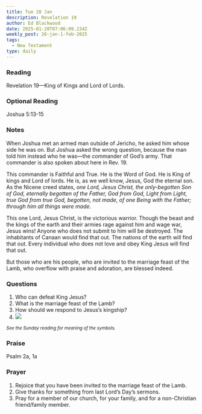 ```yaml
---
title: Tue 28 Jan
description: Revelation 19
author: Ed Blackwood
date: 2025-01-28T07:06:09.234Z
weekly_post: 26-jan-1-feb-2025
tags:
  - New Testament
type: daily
---
```

### Reading

Revelation 19—King of Kings and Lord of Lords.

### O﻿ptional Reading

Joshua 5:13-15

### Notes

When Joshua met an armed man outside of Jericho, he asked him whose side he was on. But Joshua asked the wrong question, because the man told him instead who he was—the commander of God’s army. That commander is also spoken about here in Rev. 19.

This commander is Faithful and True. He is the Word of God. He is King of kings and Lord of lords. He is, as we well know, Jesus, God the eternal son. As the Nicene creed states, *one Lord, Jesus Christ, the only-begotten Son of God, eternally begotten of the Father, God from God, Light from Light, true God from true God, begotten, not made, of one Being with the Father; through him all things were made*.

This one Lord, Jesus Christ, is the victorious warrior. Though the beast and the kings of the earth and their armies rage against him and wage war, Jesus wins! Anyone who does not submit to him will be destroyed. The inhabitants of Canaan would find that out. The nations of the earth will find that out. Every individual who does not love and obey King Jesus will find that out.

But those who are his people, who are invited to the marriage feast of the Lamb, who overflow with praise and adoration, are blessed indeed.

### Questions

1. Who can defeat King Jesus?
2. What is the marriage feast of the Lamb?
3. How should we respond to Jesus’s kingship?
4. ![](/static/img/family_worship_study_ed-swedish_questions.png)

<div><small><i>See the Sunday reading for meaning of the symbols.</i></small></div>

### Praise

P﻿salm 2a, 1a

### Prayer

1. Rejoice that you have been invited to the marriage feast of the Lamb.
2. Give thanks for something from last Lord’s Day’s sermons.
3. Pray for a member of our church, for your family, and for a non-Christian friend/family member.